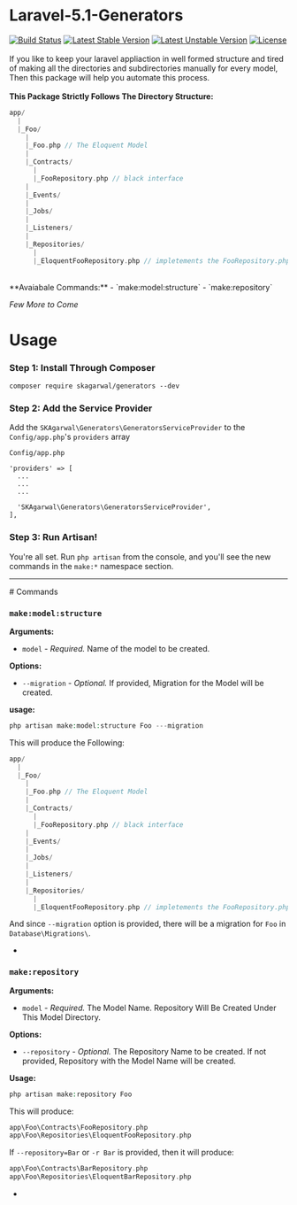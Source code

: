 # Laravel-5.1-Generators
[![Build Status](https://travis-ci.org/SachinAgarwal1337/Laravel-5.1-Generators.svg?branch=master)](https://travis-ci.org/SachinAgarwal1337/Laravel-5.1-Generators) [![Latest Stable Version](https://poser.pugx.org/skagarwal/generators/v/stable)](https://packagist.org/packages/skagarwal/generators) [![Latest Unstable Version](https://poser.pugx.org/skagarwal/generators/v/unstable)](https://packagist.org/packages/skagarwal/generators) [![License](https://poser.pugx.org/skagarwal/generators/license)](https://packagist.org/packages/skagarwal/generators)
<br><br>If you like to keep your laravel appliaction in well formed structure and tired of making all the directories and subdirectories manually for every model, Then this package will help you automate this process.
<br><br>
**This Package Strictly Follows The Directory Structure:** 
```php
app/
  |
  |_Foo/
    |
    |_Foo.php // The Eloquent Model
    |
    |_Contracts/
      |
      |_FooRepository.php // black interface
    |
    |_Events/
    |
    |_Jobs/
    |
    |_Listeners/
    |
    |_Repositories/
      |
      |_EloquentFooRepository.php // impletements the FooRepository.php interface out of the box.
```
<br>
**Avaiabale Commands:**
- `make:model:structure`
- `make:repository`

*Few More to Come*
<br>
# Usage

### Step 1: Install Through Composer
```
composer require skagarwal/generators --dev
```

### Step 2: Add the Service Provider
  Add the `SKAgarwal\Generators\GeneratorsServiceProvider` to the `Config/app.php`'s `providers` array
```
Config/app.php

'providers' => [
  ...
  ...
  ...
  
  'SKAgarwal\Generators\GeneratorsServiceProvider',
],
```

### Step 3: Run Artisan!
You're all set. Run `php artisan` from the console, and you'll see the new commands in the `make:*` namespace section.

<hr>
# Commands

### `make:model:structure`
**Arguments:**
- `model` - _Required._ Name of the model to be created.

**Options:**
- `--migration` - _Optional._ If provided, Migration for the Model will be created.

**usage:**
```php
php artisan make:model:structure Foo ---migration
```

This will produce the Following:
```php
app/
  |
  |_Foo/
    |
    |_Foo.php // The Eloquent Model
    |
    |_Contracts/
      |
      |_FooRepository.php // black interface
    |
    |_Events/
    |
    |_Jobs/
    |
    |_Listeners/
    |
    |_Repositories/
      |
      |_EloquentFooRepository.php // impletements the FooRepository.php interface out of the box.
```
And since `--migration` option is provided, there will be a migration for `Foo` in `Database\Migrations\`.

-
### `make:repository`
**Arguments:** 
- `model` - _Required._ The Model Name. Repository Will Be Created Under This Model Directory.

**Options:**
- `--repository` - _Optional._ The Repository Name to be created. If not provided, Repository with the Model Name will be created.

**Usage:**
```php
php artisan make:repository Foo
```
This will produce:
```php
app\Foo\Contracts\FooRepository.php
app\Foo\Repositories\EloquentFooRepository.php
```
If `--repository=Bar` or `-r Bar` is provided, then it will produce:
```php
app\Foo\Contracts\BarRepository.php
app\Foo\Repositories\EloquentBarRepository.php
```
-
